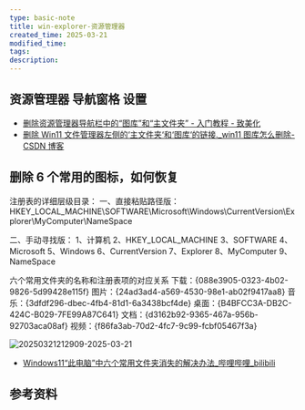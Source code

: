 ```yaml
---
type: basic-note
title: win-explorer-资源管理器
created_time: 2025-03-21
modified_time:
tags:
description:
---
```


## 资源管理器 导航窗格 设置

- [删除资源管理器导航栏中的“图库”和“主文件夹” - 入门教程 - 致美化](https://zhutix.com/study/remove-home-gallery/)
- [删除 Win11 文件管理器左侧的‘主文件夹‘和‘图库‘的链接.\_win11 图库怎么删除-CSDN 博客](https://blog.csdn.net/qq_46137324/article/details/134119622)

## 删除 6 个常用的图标，如何恢复

注册表的详细层级目录：
一、直接粘贴路径版：
HKEY_LOCAL_MACHINE\SOFTWARE\Microsoft\Windows\CurrentVersion\Explorer\MyComputer\NameSpace

二、手动寻找版：
1、计算机
2、HKEY_LOCAL_MACHINE
3、SOFTWARE
4、Microsoft
5、Windows
6、CurrentVersion
7、Explorer
8、MyComputer
9、NameSpace

六个常用文件夹的名称和注册表项的对应关系
下载：{088e3905-0323-4b02-9826-5d99428e115f}
图片：{24ad3ad4-a569-4530-98e1-ab02f9417aa8}
音乐：{3dfdf296-dbec-4fb4-81d1-6a3438bcf4de}
桌面：{B4BFCC3A-DB2C-424C-B029-7FE99A87C641}
文档：{d3162b92-9365-467a-956b-92703aca08af}
视频：{f86fa3ab-70d2-4fc7-9c99-fcbf05467f3a}

![20250321212909-2025-03-21](https://assets-1302294329.cos.ap-shanghai.myqcloud.com/2025/md/20250321212909-2025-03-21.png)

- [Windows11“此电脑”中六个常用文件夹消失的解决办法\_哔哩哔哩\_bilibili](https://www.bilibili.com/video/BV1Ey411b7rs)

## 参考资料
